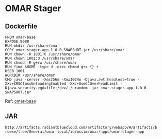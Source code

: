 # OMAR Stager

## Dockerfile
```
FROM omar-base
EXPOSE 8080
RUN mkdir /usr/share/omar
COPY omar-stager-app-1.0.0-SNAPSHOT.jar /usr/share/omar
RUN chown -R 1001:0 /usr/share/omar
RUN chown 1001:0 /usr/share/omar
RUN chmod -R g+rw /usr/share/omar
RUN find $HOME -type d -exec chmod g+x {} +
USER 1001
WORKDIR /usr/share/omar
CMD java -server -Xms256m -Xmx1024m -Djava.awt.headless=true -XX:+CMSClassUnloadingEnabled -XX:+UseGCOverheadLimit -Djava.security.egd=file:/dev/./urandom -jar omar-stager-app-1.0.0-SNAPSHOT.jar
```
Ref: [omar-base](../../../../omar-base/docs/instal-guide/omar-base.md)

## JAR
`http://artifacts.radiantbluecloud.com/artifactory/webapp/#/artifacts/browse/tree/General/omar-local/io/ossim/omar/apps/omar-stager-app`
